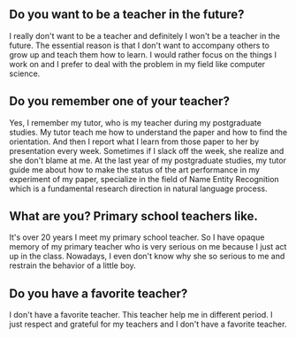 ## Do you want to be a teacher in the future?
 I really don't want to be a teacher and definitely I won't be a teacher in the future.  The essential reason is that I don't want to accompany others to grow up and teach them how to learn. I would rather focus on the things I work on and I prefer to deal with the problem in my field like computer science.

## Do you remember one of your teacher?
 Yes, I remember my tutor, who is my teacher during my postgraduate studies. My tutor teach me how to understand the paper and how to find the orientation. And then I report what I learn from those paper to her by presentation every week. Sometimes if I slack off the week, she realize and she don't blame at me. At the last year of my postgraduate studies, my tutor guide me about how to make the status of the art performance in my experiment of my paper, specialize in the field of  Name Entity Recognition which is a fundamental research direction in natural language process.

## What are you? Primary school teachers like.
 It's over 20 years I meet my primary school teacher.  So I have opaque memory of my primary teacher who is very serious on me because I just act up in the class.  Nowadays, I even don't know why she so serious to me and restrain the behavior of a little boy.

## Do you have a favorite teacher?
 I don't have a favorite teacher. This teacher help me in different period. I just respect and grateful for my teachers and I don't have a favorite teacher.

